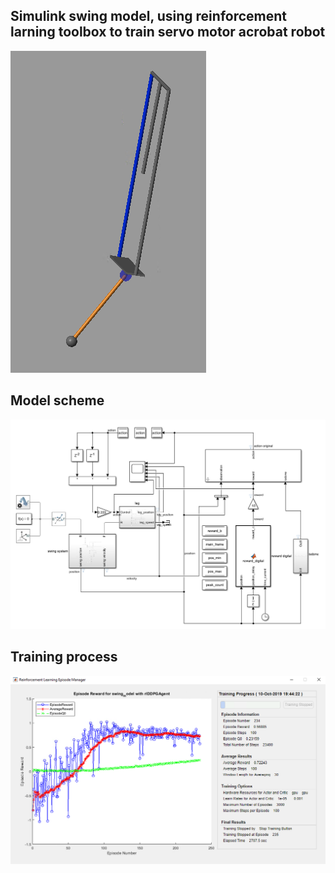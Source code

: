 ## Simulink swing model, using reinforcement larning toolbox to train servo motor acrobat robot
![swing_model](./matlabcentral/2019-10-10_20-43-16.png)

## Model scheme
![Model_scheme](./matlabcentral/2019-10-10_20-47-57.png)

## Training process
![training process](./matlabcentral/2019-10-10_20-35-26.png)

